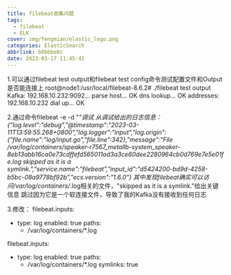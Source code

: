 ```yaml
---
title: filebeat收集问题
tags:
  - filebeat
  - ELK
cover: img/fengmian/elastic_logo.png
categories: ElasticSearch
abbrlink: b0bbbe8c
date: 2023-03-17 11:45:41
---
```

1.可以通过filebeat test output和filebeat test config命令测试配置文件和Output是否能连接上
root@node1:/usr/local/filebeat-8.6.2# ./filebeat test output
Kafka: 192.168.10.232:9092...
  parse host... OK
  dns lookup... OK
  addresses: 192.168.10.232
  dial up... OK

2.通过命令filebeat -e -d "*"调试
从调试给出的日志信息：
{"log.level":"debug","@timestamp":"2023-03-11T13:59:55.268+0800","log.logger":"input","log.origin":{"file.name":"log/input.go","file.line":342},"message":"File /var/log/containers/speaker-r7567_metallb-system_speaker-8eb13abb16ca0e73cdffefd565011ad3a3ce60dee2280964cb0d769e7e5e01fe.log skipped as it is a symlink.","service.name":"filebeat","input_id":"d5424200-bd9d-4258-b5bc-08a9778bf92b","ecs.version":"1.6.0"}
其中发现filebeat确实可以访问/var/log/containers/*.log相关的文件，"skipped as it is a symlink."给出关键信息
跳过因为它是一个软连接文件，导致了我的Kafka没有接收到任何日志

3.修改：
filebeat.inputs:
- type: log
  enabled: true
  paths:
    - /var/log/containers/*.log

filebeat.inputs:
- type: log
  enabled: true
  paths:
    - /var/log/containers/*.log
  symlinks: true
